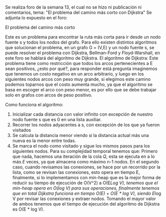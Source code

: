 Se realiza foro de la semana 13, el cual no se hizo ni publicación ni comentarios, tema: "El problema del camino más corto con Dijkstra"
Se adjunta lo expuesto en el foro:

El problema del camino más corto

Este es un problema para encontrar la ruta más corta para ir desde un nodo fuente s y todos los nodos del grafo. Para ello existen distintos algoritmos que solucionan el problema, en un grafo G = (V,E) y un nodo fuente s, se puede resolver el problema con Dijkstra, Bellman-Ford y Floyd-Warshall, en este foro se hablará del algoritmo de Dijkstra.
El algoritmo de Dijkstra: Este problema tiene como restricción que todos los arcos pertenecientes a E sean positivos, ¿esto por qué?, para responder está pregunta imaginemos que tenemos un costo negativo en un arco arbitrario, y luego en los siguientes nodos arcos con peso muy grande, si elegimos este camino podemos toparnos que el costo aumenta mucho, ya que el algoritmo se basa en escoger el arco con peso menor, es por ello que se debe trabajar solo en grafos con arcos de peso positivo.

Como funciona el algoritmo:
1.	Inicializar cada distancia con valor infinito con excepción de nuestro nodo fuente s que es 0 en una lista auxiliar.
2.	Recorrer los nodos adyacentes a s, con excepción de los que ya fueron visitados
3.	Se calcula la distancia menor viendo si la distancia actual más una nueva es la menor entre todas.
4.	Se marca el nodo como visitado y sigue los mismos pasos para los siguientes nodos. 
Para su complejidad temporal tenemos que:
Primero que nada, hacemos una iteración de la cola $Q$, esta se ejecuta en a lo más $E$ veces, ya que almacena como máximo n-1 nodos. En el segundo caso, cuando revisamos las conexiones, se hace por un recorrido por la lista, como se revisan las conexiones, esto opera en tiempo E, finalmente, si lo implementamos con min-heap que es la mejor forma de reducir su tiempo de ejecución de O(V^2) a O(E*Log V), tenemos que el min-heap opera en O(log V) para sus operaciones, finalmente tenemos que en total Dijkstra funciona en tiempo O(E) + O(E * log V), siendo E*log V por revisar las conexiones y extraer nodos. Tomando el mayor valor de ambos tenemos que el tiempo de ejecución del algoritmo de Dijkstra es O(E * log V).
